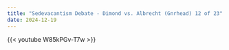 ```yaml
---
title: "Sedevacantism Debate - Dimond vs. Albrecht (Gnrhead) 12 of 23"
date: 2024-12-19
---
```


{{< youtube W85kPGv-T7w >}}

